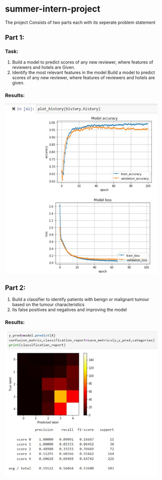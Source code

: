 # summer-intern-project

The project Consists of two parts each with its seperate problem statement<br>

## Part 1:

### Task:
1. Build a model to predict scores of any new reviewer, where features of reviewers and hotels are
Given.
2. Identify the most relevant features in the model
Build a model to predict scores of any new reviewer, where features of reviewers and hotels are given.

### Results:

![Result1](images/result_1.jpg)


## Part 2:

1. Build a classifier to identify patients with benign or malignant tumour based on the tumour characteristics 
2. Its false positives and negatives and improving the model 

### Results:

![Result1](images/result_2.jpg)


